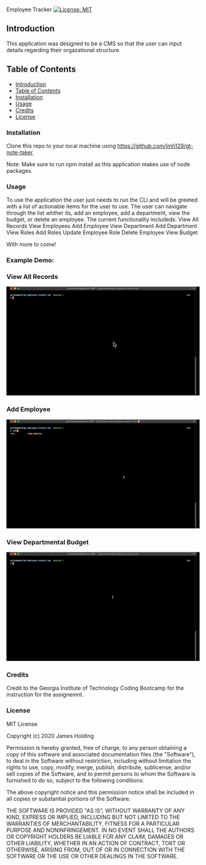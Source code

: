 Employee Tracker
[![License: MIT](https://img.shields.io/badge/License-MIT-yellow.svg)](https://opensource.org/licenses/MIT)
## Introduction
This application was designed to be a CMS so that the user can input details regarding their orgazational structure.

## Table of Contents
- [Introduction](#Introduction)
- [Table of Contents](#table-of-contents)
- [Installation](#installation)
- [Usage](#usage)
- [Credits](#credits)
- [License](#license)

### Installation
Clone this repo to your local machine using https://github.com/jmh129/gt-note-taker

Note: Make sure to run npm install as this application makes use of node packages. 

### Usage
To use the application the user just needs to run the CLI and will be greeted with a list of actionable items for the user to use. The user can navigate through the list whther its, add an employee, add a department, view the budget, or delete an employee. The current functionality
includeds:
  View All Records 
  View Employees 
  Add Employee 
  View Department 
  Add Department 
  View Roles 
  Add Roles
  Update Employee Role 
  Delete Employee 
  View Budget

  With more to come!




### Example Demo:

### View All Records

![](gifs/gif3.gif)

### Add Employee

![](gifs/gif2.gif)

### View Departmental Budget

![](gifs/gif1.gif)


### Credits
Credit to the Georgia Institute of Technology Coding Bootcamp for the instruction for the assignemnt. 

### License

MIT License

Copyright (c) 2020 James Holding

Permission is hereby granted, free of charge, to any person obtaining a copy
of this software and associated documentation files (the "Software"), to deal
in the Software without restriction, including without limitation the rights
to use, copy, modify, merge, publish, distribute, sublicense, and/or sell
copies of the Software, and to permit persons to whom the Software is
furnished to do so, subject to the following conditions:

The above copyright notice and this permission notice shall be included in all
copies or substantial portions of the Software.

THE SOFTWARE IS PROVIDED "AS IS", WITHOUT WARRANTY OF ANY KIND, EXPRESS OR
IMPLIED, INCLUDING BUT NOT LIMITED TO THE WARRANTIES OF MERCHANTABILITY,
FITNESS FOR A PARTICULAR PURPOSE AND NONINFRINGEMENT. IN NO EVENT SHALL THE
AUTHORS OR COPYRIGHT HOLDERS BE LIABLE FOR ANY CLAIM, DAMAGES OR OTHER
LIABILITY, WHETHER IN AN ACTION OF CONTRACT, TORT OR OTHERWISE, ARISING FROM,
OUT OF OR IN CONNECTION WITH THE SOFTWARE OR THE USE OR OTHER DEALINGS IN THE
SOFTWARE.